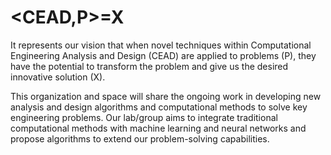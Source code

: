 # <CEAD,P>=X
It represents our vision that when novel techniques within Computational Engineering Analysis and Design (CEAD) are applied to problems (P), they have the potential to transform the problem and give us the desired innovative solution (X). 

This organization and space will share the ongoing work in developing new analysis and design algorithms and computational methods to solve key engineering problems. Our lab/group aims to integrate traditional computational methods with machine learning and neural networks and propose algorithms to extend our problem-solving capabilities. 
